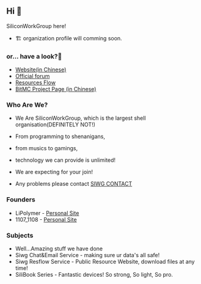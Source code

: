 ## Hi 👋
SiliconWorkGroup here!
- 🏗 organization profile will comming soon.
### or... have a look?🥳
- [Website(in Chinese)](https://www.siwg.top/)
- [Official forum](https://bbs.siwg.top/)
- [Resources Flow](https://resflow.siwg.top/)
- [BitMC Project Page (in Chinese)](https://www.siwg.top/bitmc.html)
### Who Are We?
- We Are SiliconWorkGroup, which is the largest shell organisation(DEFINITELY NOT!)
- From programming to shenanigans,
- from musics to gamings, 
- technology we can provide is unlimited!

- We are expecting for your join!
- Any problems please contact [SIWG CONTACT](mailto:contact@siwg.top)
### Founders
- LiPolymer  - [Personal Site](https://aqua.siwg.top/)
- 1107_1108 - [Personal Site](https://1107.siwg.top/)
### Subjects
- Well...Amazing stuff we have done
- Siwg Chat&Email Service - making sure ur data's all safe!
- Siwg Resflow Service - Public Resource Website, download files at any time!
- SiliBook Series - Fantastic devices! So strong, So light, So pro.


<!--

**Here are some ideas to get you started:**

🙋‍♀️ A short introduction - what is your organization all about?
🌈 Contribution guidelines - how can the community get involved?
👩‍💻 Useful resources - where can the community find your docs? Is there anything else the community should know?
🍿 Fun facts - what does your team eat for breakfast?
🧙 Remember, you can do mighty things with the power of [Markdown](https://docs.github.com/github/writing-on-github/getting-started-with-writing-and-formatting-on-github/basic-writing-and-formatting-syntax)
-->
